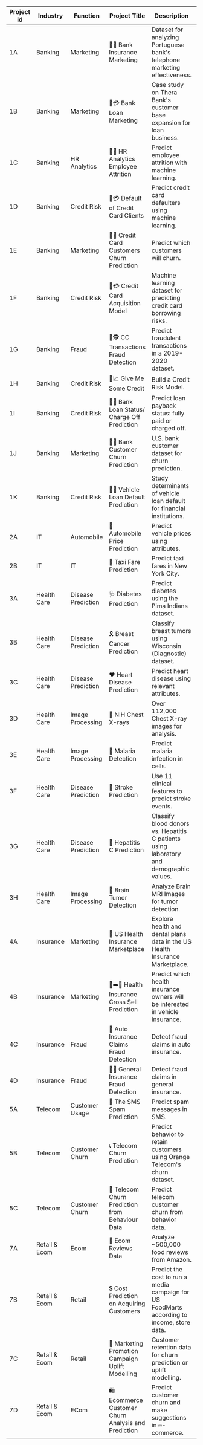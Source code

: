 | Project id 	| Industry 	| Function       	| Project Title                                 	| Description                                                                 	| Data Link                                                                                      	|Solution Link	|
|------------	|----------	|----------------	|------------------------------------------------	|-----------------------------------------------------------------------------	|-------------------------------------------------------------------------------------------------	|-------------------------------------------------------------------------------------------------	|
| 1A         	| Banking  	| Marketing      	| 🏦💼 Bank Insurance Marketing                  	| Dataset for analyzing Portuguese bank's telephone marketing effectiveness.  	| [🔗](https://archive.ics.uci.edu/ml/datasets/Bank+Marketing#)                                   	|[🔗](https://colab.research.google.com/drive/1wlbrv-LLn7L_ZMpqu2zusg4VoW6pKkfF?usp=sharing)	|
| 1B         	| Banking  	| Marketing      	| 🏦💳 Bank Loan Marketing                       	| Case study on Thera Bank's customer base expansion for loan business.       	| [🔗](https://www.kaggle.com/datasets/itsmesunil/bank-loan-modelling?datasetId=48024&sortBy=voteCount) 	|[🔗](https://colab.research.google.com/drive/1U_72VuUq8uQ_iHweu818ApN4MW5UX6kq?usp=sharing)	|
| 1C         	| Banking  	| HR Analytics   	| 🏦👥 HR Analytics Employee Attrition           	| Predict employee attrition with machine learning.                           	| [🔗](https://www.kaggle.com/pavansubhasht/ibm-hr-analytics-attrition-dataset)                  	|[🔗](https://colab.research.google.com/drive/1wlbrv-LLn7L_ZMpqu2zusg4VoW6pKkfF?usp=sharing)	|
| 1D         	| Banking  	| Credit Risk    	| 🏦💳 Default of Credit Card Clients            	| Predict credit card defaulters using machine learning.                      	| [🔗](https://www.kaggle.com/uciml/default-of-credit-card-clients-dataset)                      	|[🔗](https://colab.research.google.com/drive/1YdZ8j8FT-GVGiZbD88pxjAtFQbLdd9bw?usp=sharing)	|
| 1E         	| Banking  	| Marketing      	| 🏦❌ Credit Card Customers Churn Prediction    	| Predict which customers will churn.                                          	| [🔗](https://www.kaggle.com/datasets/sakshigoyal7/credit-card-customers?datasetId=982921&sortBy=voteCount) 	|[🔗](https://colab.research.google.com/drive/1FgPBvB6i_VpZeOxoO9xsE7IrJDYBZ7Gf?usp=sharing)	|
| 1F         	| Banking  	| Credit Risk    	| 🏦💳 Credit Card Acquisition Model             	| Machine learning dataset for predicting credit card borrowing risks.        	| [🔗](https://www.kaggle.com/datasets/rikdifos/credit-card-approval-prediction)                 	|[🔗](https://colab.research.google.com/drive/1xkpYR2aaG_0b9ptVHN9EYQ5wZyCDe8OX?usp=sharing)	|
| 1G         	| Banking  	| Fraud          	| 🏦🕵️ CC Transactions Fraud Detection           	| Predict fraudulent transactions in a 2019-2020 dataset.                      	| [🔗](https://www.kaggle.com/datasets/kartik2112/fraud-detection)                               	|[🔗](https://colab.research.google.com/drive/1Cdm2GnXewftTukGpfWwGW9MqHuVx1PH1?usp=sharing)	|
| 1H         	| Banking  	| Credit Risk    	| 🏦📈 Give Me Some Credit                       	| Build a Credit Risk Model.                                                   	| [🔗](https://github.com/venkatareddykonasani/Datasets/tree/master/Give%20me%20some%20Credit)   		|
| 1I         	| Banking  	| Credit Risk    	| 🏦💲 Bank Loan Status/ Charge Off Prediction   	| Predict loan payback status: fully paid or charged off.                      	| [🔗](https://www.kaggle.com/datasets/zaurbegiev/my-dataset?select=credit_train.csv)            		|
| 1J         	| Banking  	| Marketing      	| 🏦🔄 Bank Customer Churn Prediction            	| U.S. bank customer dataset for churn prediction.                             	| [🔗](https://www.kaggle.com/datasets/shantanudhakadd/bank-customer-churn-prediction?select=Churn_Modelling.csv) 		|
| 1K         	| Banking  	| Credit Risk    	| 🏦🚗 Vehicle Loan Default Prediction            	| Study determinants of vehicle loan default for financial institutions.      	| [🔗](https://www.kaggle.com/datasets/avikpaul4u/vehicle-loan-default-prediction?select=train.csv) 		|
| 2A         	| IT          	| Automobile        	| 🚗 Automobile Price Prediction                    	| Predict vehicle prices using attributes.                                                             	| [🔗](https://archive.ics.uci.edu/ml/datasets/Automobile)                                             		|
| 2B         	| IT          	| IT                	| 🚕 Taxi Fare Prediction                           	| Predict taxi fares in New York City.                                                                 	| [🔗](https://www.kaggle.com/c/new-york-city-taxi-fare-prediction/data)                               		|
| 3A         	| Health Care 	| Disease Prediction	| 🩺 Diabetes Prediction                            	| Predict diabetes using the Pima Indians dataset.                                                     	| [🔗](https://www.kaggle.com/uciml/pima-indians-diabetes-database)                                    		|
| 3B         	| Health Care 	| Disease Prediction	| 🎗 Breast Cancer Prediction                       	| Classify breast tumors using Wisconsin (Diagnostic) dataset.                                         	| [🔗](http://archive.ics.uci.edu/ml/datasets/breast+cancer+wisconsin+(diagnostic))                   		|
| 3C         	| Health Care 	| Disease Prediction	| ❤️ Heart Disease Prediction                      	| Predict heart disease using relevant attributes.                                                     	| [🔗](https://archive.ics.uci.edu/ml/datasets/Heart+Disease)                                          		|
| 3D         	| Health Care 	| Image Processing  	| 🏥 NIH Chest X-rays                               	| Over 112,000 Chest X-ray images for analysis.                                                        	|                                                                                                     		|
| 3E         	| Health Care 	| Image Processing  	| 🔬 Malaria Detection                              	| Predict malaria infection in cells.                                                                  	|                                                                                                     		|
| 3F         	| Health Care 	| Disease Prediction	| 🧠 Stroke Prediction                              	| Use 11 clinical features to predict stroke events.                                                   	| [🔗](https://www.kaggle.com/datasets/fedesoriano/stroke-prediction-dataset)                         	|[🔗](https://colab.research.google.com/drive/1FMCAA8YU3KivRL00pK7_BEpMRNnEtC3d?usp=sharing)	|
| 3G         	| Health Care 	| Disease Prediction	| 🦠 Hepatitis C Prediction                         	| Classify blood donors vs. Hepatitis C patients using laboratory and demographic values.               	| [🔗](https://www.kaggle.com/datasets/fedesoriano/hepatitis-c-dataset)                               		|
| 3H         	| Health Care 	| Image Processing  	| 🧠 Brain Tumor Detection                          	| Analyze Brain MRI Images for tumor detection.                                                        	|                                  		|
| 4A         	| Insurance      	| Marketing         	| 🏥 US Health Insurance Marketplace                         	| Explore health and dental plans data in the US Health Insurance Marketplace.                                          	| [🔗](https://www.kaggle.com/datasets/hhs/health-insurance-marketplace?datasetId=21&sortBy=voteCount)                         		|
| 4B         	| Insurance      	| Marketing         	| 🚗➡️🏥 Health Insurance Cross Sell Prediction              	| Predict which health insurance owners will be interested in vehicle insurance.                                        	| [🔗](https://www.kaggle.com/datasets/anmolkumar/health-insurance-cross-sell-prediction?datasetId=869050&sortBy=voteCount)    		|
| 4C         	| Insurance      	| Fraud             	| 🚓 Auto Insurance Claims Fraud Detection                    	| Detect fraud claims in auto insurance.                                                                                	| [🔗](https://www.kaggle.com/datasets/buntyshah/auto-insurance-claims-data?datasetId=45152&sortBy=voteCount)                  		|
| 4D         	| Insurance      	| Fraud             	| 🕵️‍♂️ General Insurance Fraud Detection                     	| Detect fraud claims in general insurance.                                                                             	| [🔗](https://www.kaggle.com/datasets/mastmustu/insurance-claims-fraud-data?select=insurance_data.csv)                        		|
| 5A         	| Telecom        	| Customer Usage    	| 📱 The SMS Spam Prediction                                  	| Predict spam messages in SMS.                                                                                         	| [🔗](https://www.kaggle.com/uciml/sms-spam-collection-dataset)                                                               		|
| 5B         	| Telecom        	| Customer Churn    	| 📞 Telecom Churn Prediction                                 	| Predict behavior to retain customers using Orange Telecom's churn dataset.                                            	| [🔗](https://www.kaggle.com/datasets/mnassrib/telecom-churn-datasets)                                                         	|[🔗](https://colab.research.google.com/drive/1yMn0a8XVCRvLnc-BjIpsEGfB0T_iNeON?usp=sharing)	|
| 5C         	| Telecom        	| Customer Churn    	| 📲 Telecom Churn Prediction from Behaviour Data             	| Predict telecom customer churn from behavior data.                                                                    	| [🔗](https://www.kaggle.com/datasets/abhinav89/telecom-customer)                                                              		|
| 7A         	| Retail & Ecom  	| Ecom              	| 🛒 Ecom Reviews Data                                         	| Analyze ~500,000 food reviews from Amazon.                                                                            	| [🔗](https://www.kaggle.com/snap/amazon-fine-food-reviews)                                                                    		|
| 7B         	| Retail & Ecom  	| Retail            	| 💲 Cost Prediction on Acquiring Customers                   	| Predict the cost to run a media campaign for US FoodMarts according to income, store data.                            	| [🔗](https://www.kaggle.com/datasets/ramjasmaurya/medias-cost-prediction-in-foodmart)                                         		|
| 7C         	| Retail & Ecom  	| Retail            	| 🎁 Marketing Promotion Campaign Uplift Modelling            	| Customer retention data for churn prediction or uplift modelling.                                                     	| [🔗](https://www.kaggle.com/datasets/davinwijaya/customer-retention)                                                         		|
| 7D         	| Retail & Ecom  	| ECom              	| 🛍️ Ecommerce Customer Churn Analysis and Prediction        	| Predict customer churn and make suggestions in e-commerce.                                                            	| [🔗](https://www.kaggle.com/datasets/ankitverma2010/ecommerce-customer-churn-analysis-and-prediction?select=E+Commerce+Dataset.xlsx) 		|


